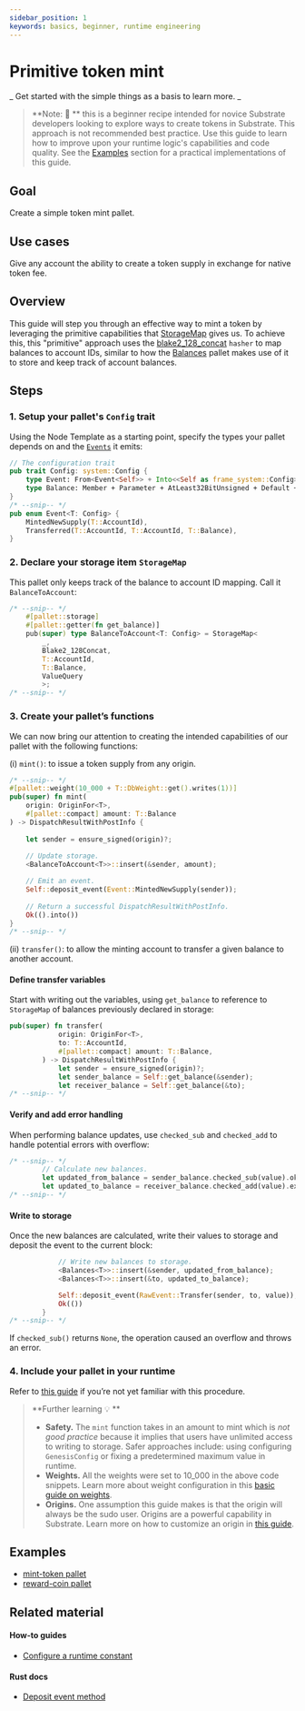```yaml
---
sidebar_position: 1
keywords: basics, beginner, runtime engineering
---
```


# Primitive token mint

_ Get started with the simple things as a basis to learn more. _

> **Note: 📣 ** this is a beginner recipe intended for novice Substrate developers looking to explore ways to create tokens in Substrate. This approach is not recommended best practice. Use this guide to learn how to improve upon your runtime logic's capabilities and code quality. See the [Examples](#examples) section for a practical implementations of this guide.

## Goal

Create a simple token mint pallet.

## Use cases

Give any account the ability to create a token supply in exchange for native token fee.

## Overview

This guide will step you through an effective way to mint a token by leveraging the primitive capabilities that 
[StorageMap][storagemap-rustdocs] gives us. To achieve this, this "primitive" approach uses the [blake2_128_concat][blake2-128-concat-rustdocs] `hasher` to map balances to account IDs, similar to how the [Balances][balances-frame] pallet makes use of it to store and keep track of account balances.

## Steps

### 1. Setup your pallet's `Config` trait

Using the Node Template as a starting point, specify the types your pallet depends on and the [`Events`][events-kb] it emits:

```rust
// The configuration trait
pub trait Config: system::Config {
	type Event: From<Event<Self>> + Into<<Self as frame_system::Config>::Event>;
	type Balance: Member + Parameter + AtLeast32BitUnsigned + Default + Copy;
}
/* --snip-- */
pub enum Event<T: Config> {
	MintedNewSupply(T::AccountId),
	Transferred(T::AccountId, T::AccountId, T::Balance),
}
```

### 2. Declare your storage item `StorageMap`

This pallet only keeps track of the balance to account ID mapping. Call it `BalanceToAccount`:

```rust
/* --snip-- */
	#[pallet::storage]
	#[pallet::getter(fn get_balance)]
	pub(super) type BalanceToAccount<T: Config> = StorageMap<
		_, 
		Blake2_128Concat, 
		T::AccountId, 
		T::Balance,
		ValueQuery
		>;
/* --snip-- */
```
### 3. Create your pallet’s functions

We can now bring our attention to creating the intended capabilities of our pallet with the following functions:

(i) `mint()`: to issue a token supply from any origin.

```rust
/* --snip-- */
#[pallet::weight(10_000 + T::DbWeight::get().writes(1))]
pub(super) fn mint(
	origin: OriginFor<T>,
	#[pallet::compact] amount: T::Balance
) -> DispatchResultWithPostInfo {
			
	let sender = ensure_signed(origin)?;
		
	// Update storage.
	<BalanceToAccount<T>>::insert(&sender, amount);

	// Emit an event.
	Self::deposit_event(Event::MintedNewSupply(sender));
			
	// Return a successful DispatchResultWithPostInfo.
	Ok(().into())	
}
/* --snip-- */
```

(ii) `transfer()`: to allow the minting account to transfer a given balance to another account.
#### Define transfer variables
Start with writing out the variables, using `get_balance` to reference to `StorageMap` of balances previously
declared in storage:

```rust
pub(super) fn transfer(
			origin: OriginFor<T>,
			to: T::AccountId,
			#[pallet::compact] amount: T::Balance,
		) -> DispatchResultWithPostInfo {
			let sender = ensure_signed(origin)?;
			let sender_balance = Self::get_balance(&sender);
			let receiver_balance = Self::get_balance(&to);
/* --snip-- */
```
#### Verify and add error handling
When performing balance updates, use `checked_sub` and `checked_add` to handle potential errors with overflow:

```rust
/* --snip-- */
		// Calculate new balances.
		let updated_from_balance = sender_balance.checked_sub(value).ok_or(<Error<T>>::InsufficientFunds)?;
		let updated_to_balance = receiver_balance.checked_add(value).expect("Entire supply fits in u64, qed");
/* --snip-- */
```
#### Write to storage
 Once the new balances are calculated, write their values to storage and deposit the event to the current block:

```rust
			// Write new balances to storage.
			<Balances<T>>::insert(&sender, updated_from_balance);
			<Balances<T>>::insert(&to, updated_to_balance);

			Self::deposit_event(RawEvent::Transfer(sender, to, value));
			Ok(())
		}
/* --snip-- */
```

If `checked_sub()` returns `None`, the operation caused an overflow and throws an error. 
### 4. Include your pallet in your runtime

Refer to [this guide](./basic-pallet-integration) if you’re not yet familiar with this procedure.

>**Further learning 💡 ** 
> - **Safety.** The `mint` function takes in an amount to mint which is *not good practice* because it implies that 
users have unlimited access to writing to storage. Safer approaches include: using configuring `GenesisConfig` or 
fixing a predetermined maximum value in runtime. 
> - **Weights.** All the weights were set to 10_000 in the above code snippets. Learn more about weight 
configuration in this [basic guide on weights](./basic-tx-weight-calculations).
> - **Origins.** One assumption this guide makes is that the origin will always be the sudo user. 
Origins are a powerful capability in Substrate. Learn more on how to customize an origin in [this guide](./origins-beginner).

## Examples
- [mint-token pallet](https://github.com/sacha-l/substrate-how-to-guides/blob/main/how-to-substrate/example-code/template-node/pallets/mint-token/src/lib.rs#L1-L130)
- [reward-coin pallet](https://github.com/sacha-l/substrate-how-to-guides/blob/main/how-to-substrate/example-code/template-node/pallets/reward-coin/src/lib.rs#L1-L249) 
## Related material
#### How-to guides
- [Configure a runtime constant](./configurable-constants)
#### Rust docs
- [Deposit event method][deposit-event-rustdocs]

[storagemap-rustdocs]: https://substrate.dev/rustdocs/v3.0.0/frame_support/storage/trait.StorageMap.html
[blake2-128-concat-rustdocs]: https://substrate.dev/docs/en/knowledgebase/runtime/storage#hashing-algorithms
[balances-frame]: https://substrate.dev/docs/en/knowledgebase/runtime/frame#balances
[events-kb]: https://substrate.dev/docs/en/knowledgebase/runtime/events
[deposit-event-rustdocs]: https://substrate.dev/rustdocs/v3.0.0/frame_system/pallet/struct.Pallet.html#method.deposit_event